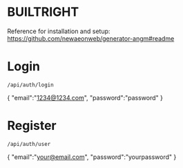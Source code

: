 # BUILTRIGHT

Reference for installation and setup: <https://github.com/newaeonweb/generator-angm#readme>

# Login

`/api/auth/login`

{ "email":"1234@1234.com", "password":"password" }

# Register

`/api/auth/user`

{ "email":"your@email.com", "password":"yourpassword" }
